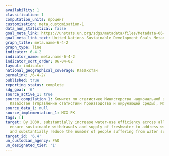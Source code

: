 ```yaml
---
availability: 1
classification: 1
computation_units: процент
customisation: meta.customisation-1
data_non_statistical: false
goal_meta_link: https://unstats.un.org/sdgs/metadata/files/Metadata-06-04-02.pdf
goal_meta_link_text: United Nations Sustainable Development Goals Metadata (pdf 428kB)
graph_title: meta.name-6-4-2
graph_type: line
indicator: 6.4.2
indicator_name: meta.name-6-4-2
indicator_sort_order: 06-04-02
layout: indicator
national_geographical_coverage: Казахстан
permalink: /6-4-2/
published: true
reporting_status: complete
sdg_goal: '6'
source_active_1: true
source_compilation_1: Комитет по статистике Министерства национальной экономики Республики
  Казахстан (Управление статистики производства и окружающей среды), МСХ РК (КВР)
source_data_1: null
source_implementation_1: МСХ РК
tags: []
target: By 2030, substantially increase water-use efficiency across all sectors and
  ensure sustainable withdrawals and supply of freshwater to address water scarcity
  and substantially reduce the number of people suffering from water scarcity
target_id: '6.4'
un_custodian_agency: FAO
un_designated_tier: '1'
---
```

